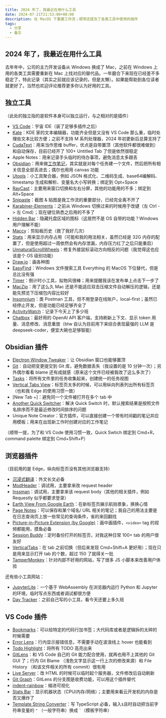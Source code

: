 ```yaml
---
title: 2024 年了，我最近在用什么工具
date: 2024-07-21T21:53:00+08:00
description: 在 MacOS 下重建工作流；顺带还提及了各类工具中使用的插件
tags:
  - 分享
  - 备忘
---
```


## 2024 年了，我最近在用什么工具

去年年中，公司的主力开发设备从 Windows 换成了 Mac，之前在 Windows 上用的各类工具需要重新在 Mac 上找对应的替代品。一年磨合下来现在已经差不多稳定了，特此记录（其实之前就应该记录的，但是太懒）。如果能帮助到各位读者就更好了。当然也欢迎评论推荐更多你认为好用的工具。

## 独立工具

（此处的独立指的是软件本身可以独立运行，与之相对的是插件）

- [VS Code](https://code.visualstudio.com/)：宇宙 IDE（装了足够多插件之后）
- [Kate](https://kate-editor.org/)：KDE 家的文本编辑器，功能齐全但是又没有 VS Code 那么重，临时处理些文本比较方便；之前不支持 M 系列处理器，2024 年初更新后总算支持了
- [CudaText](https://cudatext.github.io/)：用来当作思维 buffer，优点是自带置顶（其他软件都很难做到）和自动保存，目前已经开了 100+ Untitled Tab 了但是依然很稳定
- Apple Notes：用来记录手头临时的待办事项，避免消息太多跟丢
- [Obsidian](https://obsidian.md/)：用来做[工作笔记](https://news.ycombinator.com/item?id=40950584)，其实就是对每个任务建一个文件，然后把所有相关信息全部丢进去；偶尔也用用 canvas 功能
- [Utools](https://www.u.tools/)：小工具聚合器，例如 JSON 格式化、二维码生成、base64编解码、timestamp 生成和解析、变量名大小写转换；绑定到 Opt+Space
- [RayCast](https://www.raycast.com/)：主要用来窗口切换和左右分屏，其他的功能用的不多；绑定到 Alt+Space
- [Snipaste](https://www.snipaste.com/)：截图 & 贴图是我工作流的重要部分，已经完全离不开了
- [Karabiner-Elements](https://karabiner-elements.pqrs.org/)：之前从 Windows 切换过来的时候用于改键（左 Ctrl -> 左 Cmd）；现在键位熟悉之后用的不多了
- [Hidden Bar](https://github.com/dwarvesf/hidden)：隐藏托盘区域的图标（这居然不是 OS 自带的功能？Windows 用户理解不能）
- [Maccy](https://github.com/p0deje/Maccy)：剪贴板历史（救了我好几次）
- [Stats](https://github.com/exelban/stats)：用来显示内存占用（可能和我的用法相关，虽然已经是 32G 内存的配置了，但是使用超过一周依然会有内存泄漏，内存压力红了之后只能重启）
- [UnnaturalScrollWheels](https://github.com/ther0n/UnnaturalScrollWheels)：修复外接鼠标滚动方向相反的问题（我觉得这也应该是个 OS 级别功能）
- [Draw.io](https://draw.io/)：画各种图
- [EasyFind](https://www.devontechnologies.com/apps/freeware#:~:text=Spotlight%20for%20Experts-,EasyFind,-Spotlight%20is%20great)：Windows 文件搜索工具 Everything 的 MacOS 下位替代，但是总比没有强
- [Timer](https://github.com/michaelvillar/timer-app)：倒计时小工具，拟物风很棒；用来提醒我该在发布单上点击下一步了
- [MacZip](https://ezip.awehunt.com/)：用了这么久 Mac 还是不能适应双击压缩文件自动解压的逻辑，还是能先预览下压缩包内容比较好
- [Insomnium](https://github.com/ArchGPT/insomnium)：类 Postman 工具，但不用登录在线账户，local-first；虽然已经停止开发，但是功能已经足够齐全了
- [ActivityWatch](https://activitywatch.net/)：记录下今天上了多少班
- [Chatbox](https://chatboxai.app/)：最好用的 OpenAI API 客户端，支持刷新上下文、显示 token 用量、消息修改、消息重放（btw 自认为目前用下来综合表现最强的 LLM 是 deepseek-coder，便宜大碗也足够智能）

## Obsidian 插件

- [Electron Window Tweaker](https://publish.obsidian.md/hub/02+-+Community+Expansions/02.05+All+Community+Expansions/Plugins/obsidian-electron-window-tweaker)：让 Obsidian 窗口也能够置顶
- [Git](https://github.com/Vinzent03/obsidian-git)：自动把变更提交到 Git 库，避免数据丢失（我设置的是 10 分钟一次）；另外偶尔看看 blame 还有成就感（原来这个文件已经被我改了这么多次了）
- [Tasks](https://publish.obsidian.md/tasks/Introduction)：将所有文件里的任务收集起来，创建统一的任务视图
- [Vertical Tabs View](https://github.com/hdykokd/obsidian-vertical-tabs-view)：标签页太多的时候，可以用纵向列表列出所有标签页（也和我 Edge 的使用习惯一致）
- [New Tab +]：避免同一个文件被打开在多个 tab 中
- [Another Quick Switcher](https://github.com/tadashi-aikawa/obsidian-another-quick-switcher)：解决 Quick Switch 时，默认搜索结果是按照文件名排序而不是最近修改时间排序的问题
- Unique Note Creator：官方插件，可以直接创建一个带有时间戳的笔记并应用模板；用来在出现新工作时创建对应的工作笔记

（顺带一提，为了和 VS Code 使用习惯一致，Quick Swtich 绑定到 Cmd+R，command palette 绑定到 Cmd+Shift+P）
## 浏览器插件

（目前用的是 Edge，纵向标签页没有其他浏览器支持）

- [沉浸式翻译](https://immersivetranslate.com/?force=1)：外文长文必备
- [ModHeader](https://modheader.com/)：调试用，主要拿来改 request header
- [Inssman](https://www.inssman.com/)：调试用，主要拿来该 request body（其他的相关插件，例如 Requestly 似乎都要求登录）
- [Earth View From Google Earth](https://chrome.google.com/webstore/detail/earth-view-from-google-ea/bhloflhklmhfpedakmangadcdofhnnoh?hl=zh-CN)：在新标签页展示航拍景象，换换心情
- [Page Notes](https://chromewebstore.google.com/detail/page-notes/omjdheidbhoghpfdnndkgoelfiogjfla)：可以保存和某个域名/ URL 相关的笔记；我自己的用法主要是在日志查询页上放一些常见的查询条件，省的来回翻找
- [Picture-in-Picture Extension (by Google)](https://chromewebstore.google.com/detail/picture-in-picture-extens/hkgfoiooedgoejojocmhlaklaeopbecg)：画中画插件，`<video>` tag 的视频都能用，摸鱼必备
- [Session Buddy](https://chromewebstore.google.com/detail/session-buddy/edacconmaakjimmfgnblocblbcdcpbko)：定时备份打开的标签页，对我这种日常 100+ tab 的用户很友好
- [VerticalTabs](https://chromewebstore.google.com/detail/verticaltabs/imimolldggofidcmfdkcffpjcgaggoaf)：在 tab 之前切换（但后来发现 Cmd+Shift+A 更好用）；现在只是用来显示打开 tab 的个数，超过 150 了就得关一批
- [TamperMonkey](https://chromewebstore.google.com/detail/%E7%AF%A1%E6%94%B9%E7%8C%B4/dhdgffkkebhmkfjojejmpbldmpobfkfo?hl=zh-CN)：针对内部不好用的网站，写了很多 JS 小脚本来改善用户体验

还有些小工具网站：
- [JupyterLite](https://jupyter.org/try-jupyter/lab/)：一个基于 WebAssembly 在浏览器内运行 Python 和 Jupyter 的环境，临时写点东西或者调试都很方便
- [Day Tracker](https://nekonull.me/day-tracker/)：之前自己写的小工具，看今天还要上多久班

## VS Code 插件
- [Bookmarks](https://marketplace.visualstudio.com/items?itemName=alefragnani.Bookmarks)：可以给特定的代码行加书签；大代码库或者是逻辑拆的太碎的时候需要
- [Error Lens](https://marketplace.visualstudio.com/items?itemName=usernamehw.errorlens)：行内显示报错信息，不需要手动在波浪线上 hover 也能看到
- [Todo Highlight](https://marketplace.visualstudio.com/items?itemName=wayou.vscode-todo-highlight)：将所有 TODO 高亮出来
- [GitLens](https://marketplace.visualstudio.com/items?itemName=eamodio.gitlens)：和 VS Code 自己的 Git 能力配合使用，就再也用不上其他的 Git GUI 了；行内 Git Blame （浅色文字显示这一行上次的修改来源）和 File History （和该文件相关的所有 commit）很有用
- [Live Server](https://marketplace.visualstudio.com/items?itemName=ritwickdey.LiveServer)：改 HTML 的时候可以临时起个服务器，文件修改后自动刷新
- [Git Graph](https://marketplace.visualstudio.com/items?itemName=mhutchie.git-graph)：GitLens 的分支图是收费功能，可以用这个插件替代
- [indent-rainbow](https://marketplace.visualstudio.com/items?itemName=oderwat.indent-rainbow)：缩进可视化
- [Stats Bar](https://marketplace.visualstudio.com/items?itemName=njzy.stats-bar)：显示机器状态（CPU/内存/网络）；主要用来看云开发机的内存是否又爆炸了
- [Template String Converter](https://marketplace.visualstudio.com/items?itemName=meganrogge.template-string-converter)：写 TypeScript 必备，输入`$`且时自动把当前字符串变量的 `"` （一般字符串）换成 `` ` ``（模板字符串）